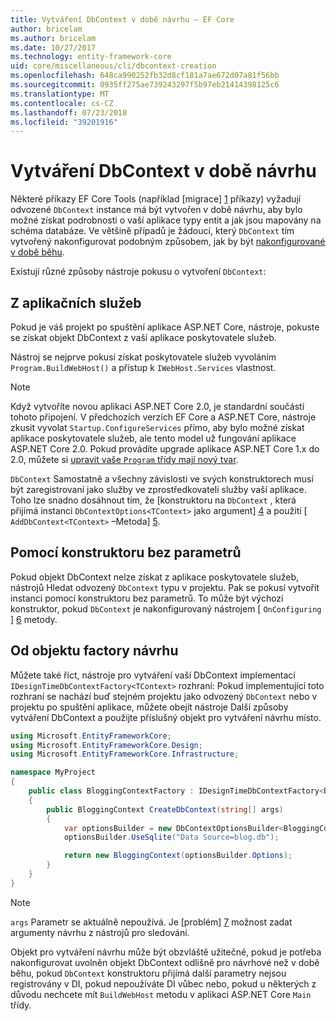 ```yaml
---
title: Vytváření DbContext v době návrhu – EF Core
author: bricelam
ms.author: bricelam
ms.date: 10/27/2017
ms.technology: entity-framework-core
uid: core/miscellaneous/cli/dbcontext-creation
ms.openlocfilehash: 648ca990252fb32d8cf181a7ae672d07a81f56bb
ms.sourcegitcommit: 0935ff275ae739243297f5b97eb21414398125c6
ms.translationtype: MT
ms.contentlocale: cs-CZ
ms.lasthandoff: 07/23/2018
ms.locfileid: "39201916"
---
```

<a name="design-time-dbcontext-creation"></a>Vytváření DbContext v době návrhu
==============================
Některé příkazy EF Core Tools (například [migrace] [ 1] příkazy) vyžadují odvozené `DbContext` instance má být vytvořen v době návrhu, aby bylo možné získat podrobnosti o vaší aplikace typy entit a jak jsou mapovány na schéma databáze. Ve většině případů je žádoucí, který `DbContext` tím vytvořený nakonfigurovat podobným způsobem, jak by být [nakonfigurované v době běhu][2].

Existují různé způsoby nástroje pokusu o vytvoření `DbContext`:

<a name="from-application-services"></a>Z aplikačních služeb
-------------------------
Pokud je váš projekt po spuštění aplikace ASP.NET Core, nástroje, pokuste se získat objekt DbContext z vaší aplikace poskytovatele služeb.

Nástroj se nejprve pokusí získat poskytovatele služeb vyvoláním `Program.BuildWebHost()` a přístup k `IWebHost.Services` vlastnost.

> [!NOTE]
> Když vytvoříte novou aplikaci ASP.NET Core 2.0, je standardní součástí tohoto připojení. V předchozích verzích EF Core a ASP.NET Core, nástroje zkusit vyvolat `Startup.ConfigureServices` přímo, aby bylo možné získat aplikace poskytovatele služeb, ale tento model už fungování aplikace ASP.NET Core 2.0. Pokud provádíte upgrade aplikace ASP.NET Core 1.x do 2.0, můžete si [upravit vaše `Program` třídy mají nový tvar][3].

`DbContext` Samostatně a všechny závislosti ve svých konstruktorech musí být zaregistrovaní jako služby ve zprostředkovateli služby vaší aplikace. Toho lze snadno dosáhnout tím, že [konstruktoru na `DbContext` , která přijímá instanci `DbContextOptions<TContext>` jako argument] [ 4] a použití [ `AddDbContext<TContext>` –Metoda] [5].

<a name="using-a-constructor-with-no-parameters"></a>Pomocí konstruktoru bez parametrů
--------------------------------------
Pokud objekt DbContext nelze získat z aplikace poskytovatele služeb, nástrojů Hledat odvozený `DbContext` typu v projektu. Pak se pokusí vytvořit instanci pomocí konstruktoru bez parametrů. To může být výchozí konstruktor, pokud `DbContext` je nakonfigurovaný nástrojem [ `OnConfiguring` ] [ 6] metody.

<a name="from-a-design-time-factory"></a>Od objektu factory návrhu
--------------------------
Můžete také říct, nástroje pro vytváření vaší DbContext implementací `IDesignTimeDbContextFactory<TContext>` rozhraní: Pokud implementující toto rozhraní se nachází buď stejném projektu jako odvozený `DbContext` nebo v projektu po spuštění aplikace, můžete obejít nástroje Další způsoby vytváření DbContext a použijte příslušný objekt pro vytváření návrhu místo.

``` csharp
using Microsoft.EntityFrameworkCore;
using Microsoft.EntityFrameworkCore.Design;
using Microsoft.EntityFrameworkCore.Infrastructure;

namespace MyProject
{
    public class BloggingContextFactory : IDesignTimeDbContextFactory<BloggingContext>
    {
        public BloggingContext CreateDbContext(string[] args)
        {
            var optionsBuilder = new DbContextOptionsBuilder<BloggingContext>();
            optionsBuilder.UseSqlite("Data Source=blog.db");

            return new BloggingContext(optionsBuilder.Options);
        }
    }
}
```

> [!NOTE]
> `args` Parametr se aktuálně nepoužívá. Je [problém] [ 7] možnost zadat argumenty návrhu z nástrojů pro sledování.

Objekt pro vytváření návrhu může být obzvláště užitečné, pokud je potřeba nakonfigurovat uvolněn objekt DbContext odlišně pro návrhové než v době běhu, pokud `DbContext` konstruktoru přijímá další parametry nejsou registrovány v DI, pokud nepoužíváte DI vůbec nebo, pokud u některých z důvodu nechcete mít `BuildWebHost` metodu v aplikaci ASP.NET Core `Main` třídy.

  [1]: xref:core/managing-schemas/migrations/index
  [2]: xref:core/miscellaneous/configuring-dbcontext
  [3]: https://docs.microsoft.com/aspnet/core/migration/1x-to-2x/#update-main-method-in-programcs
  [4]: xref:core/miscellaneous/configuring-dbcontext#constructor-argument
  [5]: xref:core/miscellaneous/configuring-dbcontext#using-dbcontext-with-dependency-injection
  [6]: xref:core/miscellaneous/configuring-dbcontext#onconfiguring
  [7]: https://github.com/aspnet/EntityFrameworkCore/issues/8332

